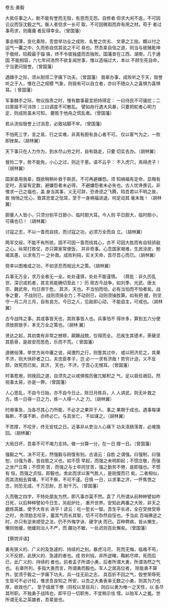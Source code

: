<font face=微软雅黑>
    

卷五·勇毅
 
 大抵任事之人，断不能有誉而无毁，有恩而无怨。自修者
但求大闲不逾，不可因讥议而馁沈毅之气。衡人者但求一长可
取，不可因微瑕而弃有用之材。苟于 者过事苟求，则庸庸
者反得幸全。（曾国藩）
 
 事会相薄，变化乘除，吾尝举功业之成败、名誉之优劣、
文章之工拙，概以付之运气一囊之中，久而弥自信其说之不可
易也。然吾辈自信之道，则当与彼赌乾坤于俄倾，较殿最于锱
铢，终不令彼独盛而吾独败。国藩昔在江西、湖南，几于通国
不能相容，六七年间浩然不欲复闻世事，惟以造端过大，本以
不顾生死自命，宁当更问毁誉。（曾国藩）
 
 遇棘手之际，须从耐烦二字痛下功夫。（曾国藩）
我辈办事，成败听之于天，毁誉听之于人，惟在己之规模
气象，则我有可以自立者，亦曰不随众人之喜惧为喜惧耳。（
曾国藩）
 
 军事棘手之际，物议指责之时，惟有数事最宜把持得定：
一曰待民不可骚扰；二曰禀报不可讳饰；三曰调度不可散乱。
譬如舟行遇大风暴，只要把舵者心明力定，则成败虽未可知，
要胜于他舟之慌乱者。（曾国藩）
 
 若从流俗毁誉上讨消息，必致站脚不牢。（曾国藩）
 
 不怕死三字，言之易，行之实难，非真有胆有良心者不可。
仅以客气为之，一败即挫矣。（胡林翼）
 
 天下事只在人力作为，到水尽山穷之时，自有路走，只要
切实去办。（胡林翼）
 
 冒险二字，势不能免，小心之过，则近于葸。语不云乎：
不入虎穴，焉得虎子！（胡林翼）
 
 国家委用我辈，既欲稍稍补救于斯民，不可再避嫌怨。须
知祸福有定命，显晦有定时，去留有定数，避嫌怨者未必得，
不避嫌怨者未必失也。古人忧谗畏讥，非惟求一己之福也，盖
身当其事，义无可辞，恐谗谤之飞腾，陷吾君以不明之故，故
悄悄之忧心，致其忠爱之忱耳，至于一身祸福进退，何足动其
毫末哉！（胡林翼）
 
 胆量人人皆小，只须分别平日胆小、临时胆大耳。今人则
平日胆大，临时胆小，可痛也已！（胡林翼）
 
 讨寇之志，不以一眚而自挠，而讨寇之功，必须万全而自
立。（胡林翼）
 
 两军交绥，不能不有所损，固不可因一眚而挠其心，亦不
可因大胜而有自轻骄敌之心。纵常打胜仗，亦只算家常便饭，
并非奇事。心念国家艰难，生民涂炭，勉竭其愚，以求有万一
之补救。成败利钝，实关天命，吾尽吾心而已。（胡林翼）
 
 侥幸以图难成之功，不如坚忍而规远大之策。（胡林翼）
 
 兵事无万全，求万全者无一全。处处谨慎，处处不能谨慎。
（蒋批：非久历乱世、深识戎机者，其言焉能确切至此！）历
观古今战争，如刘季、光武、唐太宗、魏武帝，均日濒于危，
其济，天也。不当怕而怕，必有当怕而不怕者矣。战争之要，
不战则已，战则须挟全力；不动则已，动则须操胜算。如有把
握，则坚守一月二月三月，自有良方。今日之人，见敌即心动，
不能自主，可戒也。（胡林翼）
 
 古今战阵之事，其成事皆天也，其败事皆人也。兵事怕不
得许多，算到五六分便须放胆放手，本无万全之策也。（胡林
翼）
 
 贤达之起，其初类有非常之撼顿，颠蹶战兢，仅得而全。
厄疾生其德术，荼蘖坚其筋骨，是故安而思危，乐而不荒。（
曾国藩）
 
 道微俗薄，举世方尚中庸之说，闻激烈之行，则訾其过中，
或以罔济尼之，其果不济，则大快奸者之口。夫忠臣孝子，岂
必一一求有济哉！势穷计迫，义不反顾，效死而已矣。其济，
天也，不济，于吾心无憾耳。（曾国藩）
 
 时事愈艰，则挽回之道，自须先之以戒惧惕厉傲兀郁积之
气，足以肩任艰巨。然视事太易，亦是一弊。（曾国藩）
 
 人心思乱，不自今日始，亦不自今日止。除日月练兵，人
人讲武，则无补救之方。练一日得一日之力，练一人得一人之
力。（胡林翼）
 
 时艰事急，当各尽其心力所能，不必才之果异于人、事之
果期于成也。遇事每谋每断，不谋不断，亦终必亡。与其坐亡，
不如谋之。（胡林翼）
 
 不苦撑，不咬牙，终无安枕之日。近事非从吏治人心痛下
功夫涤肠荡胃，必难挽回。（胡林翼）
 
 大局日坏，吾辈不可不竭力支持。做一分算一分，在一日
撑一日。（曾国藩）
 
 强毅之气，决不可无，然强毅与刚愎有别。古语云：自胜
之谓强。曰强制，曰强恕，曰强为善，皆自胜之义也。如不惯
早起，而强之未明即起；不惯庄敬，而强之坐尸立斋；不惯劳
苦，而强之与士卒同甘苦，强之勤劳不倦，是即强也。不惯有
恒，而强之贞恒，即毅也。舍此而求以客气胜人，是刚愎而已
矣。二者相似，而其流相去霄壤，不可不察，不可不谨。日慎
一日，以求事之济，一怀焦愤之念，则恐无成，千万忍耐，忍
耐千万。（曾国藩）
 
 久而敬之四字，不特处朋友为然，即凡事亦莫不然。袁了
凡所谓从前种种譬如昨日死，以后种种譬如今日生，另起炉灶，
重开世界。安知此两番之大败，非天之磨炼英雄，使予大有长
进乎！谚云：吃一堑长一智。吾生平长进，全在受挫受辱之时，
务须励志咬牙，蓄其气而长其智，切不可忝然自馁也。予当此
百端拂逆之时，亦只有逆来顺受之法，仍不外悔字诀、硬字诀
而已。百种弊病，皆从懒生，懒则弛缓，弛缓则治人不严，而
趣功不敏，一处迟则百处懈矣。（曾国藩）
 
 【蔡锷评语】
 
 勇有狭义的、广义的及急遽的、持续的之别。暴虎冯河，
死而无悔，临难不苟，义不反顾，此狭义的、急遽的者也。成
败利钝，非所逆睹，鞠躬尽瘁，死而后已，此广义的、持续的
者也。前者孟子所谓小勇，后者所谓大勇，所谓浩然之气也。
右章所列，多指大勇而言，所谓勇而毅也。军人之居高位者，
除能勇不算外，犹须于毅之一字痛下功夫。兵一往无前之志，
具百折不回之气，毁誉荣辱死生皆可不必计较，惟求吾良知之
所安，以吾之大勇表率无数之小勇，则其为力也厚，收效也广。
至于级居下僚（将校以至目兵），则应以勇为唯一之天性，以
各尽其所职。不独勇于战阵也，即平日一切职务，不宜稍示怯
懦，以贻军人之羞。世所谓无名之英雄者，吾辈是也。
    
</font>
